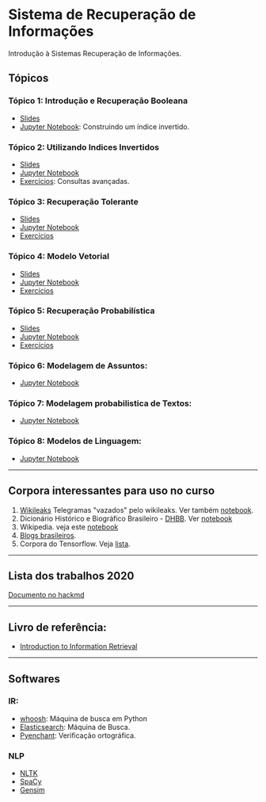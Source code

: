 # Sistema de Recuperação de Informações


Introdução à Sistemas Recuperação de Informações.

## Tópicos

### Tópico 1: Introdução e Recuperação Booleana
 - [Slides](https://github.com/fccoelho/curso-IRI/blob/master/Aula01.pdf)
 - [Jupyter Notebook](https://github.com/fccoelho/curso-IRI/blob/master/Pratica1.ipynb): Construindo um índice invertido.

### Tópico 2: Utilizando Indices Invertidos
 - [Slides](https://github.com/fccoelho/curso-IRI/blob/master/Aula02.pdf)
 - [Jupyter Notebook](https://github.com/fccoelho/curso-IRI/blob/master/Usando%20o%20Whoosh.ipynb)
 - [Exercícios](https://github.com/fccoelho/curso-IRI/blob/master/Lista%20de%20Exercicios-1.ipynb): Consultas avançadas.

### Tópico 3: Recuperação Tolerante
 - [Slides](https://github.com/fccoelho/curso-IRI/blob/master/Aula03.pdf)
 - [Jupyter Notebook](https://github.com/fccoelho/curso-IRI/blob/master/Pratica1.ipynb)
 - [Exercícios](https://github.com/fccoelho/curso-IRI/blob/master/Lista%20de%20Exercicios-2.ipynb)

### Tópico 4: Modelo Vetorial
 - [Slides](https://github.com/fccoelho/curso-IRI/blob/master/Aula06.pdf)
 - [Jupyter Notebook](https://github.com/fccoelho/curso-IRI/blob/master/Pr%C3%A1tica%202.ipynb)
 - [Exercícios](https://github.com/fccoelho/curso-IRI/blob/master/Lista%20de%20Exercicios-2.ipynb)


### Tópico 5: Recuperação Probabilística
 - [Slides](https://github.com/fccoelho/curso-IRI/blob/master/Aula11.pdf)
 - [Jupyter Notebook]()
 - [Exercícios](https://github.com/fccoelho/curso-IRI/blob/master/Lista%20de%20Exercicios%203.ipynb)


### Tópico 6: Modelagem de Assuntos:
 - [Jupyter Notebook](https://github.com/fccoelho/curso-IRI/blob/master/Pratica%203%20-%20Modelando%20assuntos.ipynb)

### Tópico 7: Modelagem probabilistica de Textos:
 - [Jupyter Notebook](https://github.com/fccoelho/curso-IRI/blob/master/Pr%C3%A1tica%204%20-%20Modelos%20probabil%C3%ADsticos%20de%20texto.ipynb)

### Tópico 8: Modelos de Linguagem:
 - [Jupyter Notebook](https://github.com/fccoelho/curso-IRI/blob/master/Pratica%205%20Modelos%20de%20Linguagem.ipynb)

-------------------------

## Corpora interessantes para uso no curso
1. [Wikileaks](https://archive.org/details/wikileaks-cables-csv) Telegramas "vazados" pelo wikileaks. Ver também [notebook](https://github.com/fccoelho/curso-IRI/blob/master/Wikileaks_ElasticSearch.ipynb).
2. Dicionário Histórico e Biográfico Brasileiro - [DHBB](https://github.com/cpdoc/dhbb). Ver [notebook](https://github.com/fccoelho/text-mining-cientistas-sociais/blob/master/Capitulo_1.ipynb)
3. Wikipedia. veja este [notebook](https://github.com/Tanu-N-Prabhu/Python/blob/master/Wikipedia_API_for_Python.ipynb)
4. [Blogs brasileiros](https://www.inf.pucrs.br/linatural/wordpress/recursos-e-ferramentas/blogset-br/).
5. Corpora do Tensorflow. Veja [lista](https://www.tensorflow.org/datasets/catalog/overview#text).
--------------

## Lista dos trabalhos 2020
[Documento no hackmd](https://hackmd.io/JwVgJgRgxgLAzFAtARgEwQGaJsOAGRCGAdgLwzmmRgFNlka8g===)

-------------------------

## Livro de referência:

* [Introduction to Information Retrieval](http://nlp.stanford.edu/IR-book/)


--------------------------------
## Softwares

### IR:
 - [whoosh](https://whoosh.readthedocs.io/en/latest/intro.html): Máquina de busca em Python
 - [Elasticsearch](https://www.elastic.co/pt/elasticsearch/): Máquina de Busca.
 - [Pyenchant](https://pyenchant.github.io/pyenchant/): Verificação ortográfica.

### NLP

 - [NLTK](https://www.nltk.org/) 
 - [SpaCy](https://spacy.io/)
 - [Gensim](https://github.com/RaRe-Technologies/gensim)
